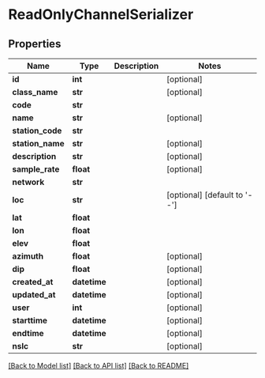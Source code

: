 # ReadOnlyChannelSerializer

## Properties
Name | Type | Description | Notes
------------ | ------------- | ------------- | -------------
**id** | **int** |  | [optional] 
**class_name** | **str** |  | [optional] 
**code** | **str** |  | 
**name** | **str** |  | [optional] 
**station_code** | **str** |  | 
**station_name** | **str** |  | [optional] 
**description** | **str** |  | [optional] 
**sample_rate** | **float** |  | [optional] 
**network** | **str** |  | 
**loc** | **str** |  | [optional] [default to '--']
**lat** | **float** |  | 
**lon** | **float** |  | 
**elev** | **float** |  | 
**azimuth** | **float** |  | [optional] 
**dip** | **float** |  | [optional] 
**created_at** | **datetime** |  | [optional] 
**updated_at** | **datetime** |  | [optional] 
**user** | **int** |  | [optional] 
**starttime** | **datetime** |  | [optional] 
**endtime** | **datetime** |  | [optional] 
**nslc** | **str** |  | [optional] 

[[Back to Model list]](../README.md#documentation-for-models) [[Back to API list]](../README.md#documentation-for-api-endpoints) [[Back to README]](../README.md)

